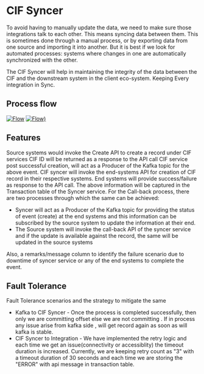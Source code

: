 
# CIF Syncer

To avoid having to manually update the data, we need to make sure those integrations talk to each other. This means syncing data between them. This is sometimes done through a manual process, or by exporting data from one source and importing it into another. But it is best if we look for automated processes: systems where changes in one are automatically synchronized with the other.

The CIF Syncer will help in maintaining the integrity of the data between the CIF and the downstream system in the client eco-system. Keeping Every integration in Sync.

## Process flow

[![Flow](https://github.com/x-finx/cif/blob/develop/docs/resources/CIF_Syncer_As_Producer.jpg)](https://github.com/x-finx/cif/blob/develop/docs/resources/CIF_Syncer_As_Producer.jpg)
[![Flow](https://github.com/x-finx/cif/blob/develop/docs/resources/Syncer.png))](https://github.com/x-finx/cif/blob/develop/docs/resources/Syncer.png)

## Features
Source systems would invoke the Create API to create a record under CIF services
CIF ID will be returned as a response to the API call 
CIF service post successful creation, will act as a Producer of the Kafka topic for the above event.
CIF syncer will invoke the end-systems API for creation of CIF record in their respective systems. 
End systems will provide success/failure as response to the API call. 
The above information will be captured in the Transaction table of the Syncer service.
For the Call-back process, there are two processes through which the same can be achieved: 
   - Syncer will act as a Producer of the Kafka topic for providing the status of event (create) at the end systems and this information can be subscribed by the source system to update the information at their end.  
   - The Source system will invoke the call-back API of the syncer service and if the update is available against the record, the same will be updated in the source systems

Also, a remarks/message column to identify the failure scenario due to downtime of syncer service or any of the end systems to complete the event. 

## Fault Tolerance

Fault Tolerance scenarios and the strategy to mitigate the same

- Kafka to CIF Syncer - Once the process is completed successfully, then only we are committing offset else we are not committing . If in process any issue arise from kafka side , will get record again as soon as will kafka is stable.
- CIF Syncer to Integration - We have implemented the retry logic and each time we get an issue(connectivity or accessiblity) the timeout duration is increased. Currently, we are keeping retry count as "3" with a timeout duration of 30 seconds and each time we are storing the "ERROR" with api message in transaction table.

